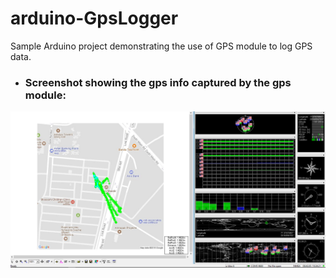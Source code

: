 # arduino-GpsLogger
Sample Arduino project demonstrating the use of GPS module to log GPS data.

<ul>
  <li><h3>Screenshot showing the gps info captured by the gps module:</h3></li>
</ul>
<img src="https://github.com/jayantb95/arduino-GpsLogger/blob/master/gpsDataLog.png">
